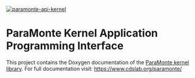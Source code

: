 [![paramonte-api-kernel](https://cdslaborg.github.io/paramontedx/html/logo.png)](https://cdslaborg.github.io/paramonte-api-kernel/html/)  

# ParaMonte Kernel Application Programming Interface #

This project contains the Doxygen documentation of the [ParaMonte kernel library](https://github.com/cdslaborg/paramonte). 
For full documentation visit: https://www.cdslab.org/paramonte/
